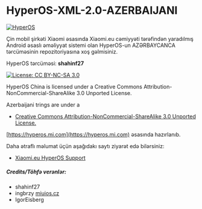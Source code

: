 # HyperOS-XML-2.0-AZERBAIJANI
[![HyperOS](https://i.imgur.com/DBEfanq.png)](https://xiaomi.eu/)

Çin mobil şirkəti Xiaomi əsasında Xiaomi.eu cəmiyyəti tərəfindən yaradılmış Android əsaslı əməliyyat sistemi olan HyperOS-un AZƏRBAYCANCA tərcüməsinin repozitoriyasına xoş gəlmisiniz.

HyperOS tərcüməsi: **shahinf27**

[![License: CC BY-NC-SA 3.0](https://img.shields.io/badge/license-CC%20BY--NC--SA%203.0-lightgrey.svg)](http://creativecommons.org/licenses/by-nc-sa/3.0/)

HyperOS China is licensed under a Creative Commons Attribution-NonCommercial-ShareAlike 3.0 Unported License.

Azerbaijani trings are under a 
- [Creative Commons Attribution-NonCommercial-ShareAlike 3.0 Unported License.](http://creativecommons.org/licenses/by-nc-sa/3.0/)

[https://hyperos.mi.com](https://hyperos.mi.com) əsasında hazırlanıb.

Daha ətraflı məlumat üçün aşağıdakı saytı ziyarət edə bilərsiniz:
- [Xiaomi.eu HyperOS Support](http://xiaomi.eu) 

##### Credits/Töhfə verənlər:
- shahinf27
- ingbrzy [miuios.cz](https://miuios.cz) 
- IgorEisberg

